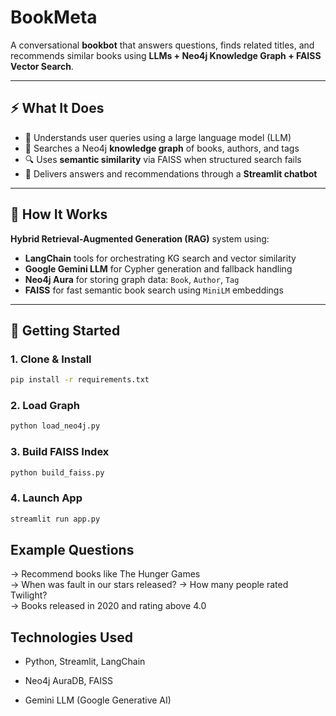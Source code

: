 # BookMeta
A conversational **bookbot** that answers questions, finds related titles, and recommends similar books using **LLMs + Neo4j Knowledge Graph + FAISS Vector Search**.

---

## ⚡ What It Does  
- 🧠 Understands user queries using a large language model (LLM)  
- 🔎 Searches a Neo4j **knowledge graph** of books, authors, and tags  
- 🔍 Uses **semantic similarity** via FAISS when structured search fails  
- 💬 Delivers answers and recommendations through a **Streamlit chatbot**

---

## 🧩 How It Works  
**Hybrid Retrieval-Augmented Generation (RAG)** system using:
- **LangChain** tools for orchestrating KG search and vector similarity
- **Google Gemini LLM** for Cypher generation and fallback handling
- **Neo4j Aura** for storing graph data: `Book`, `Author`, `Tag`
- **FAISS** for fast semantic book search using `MiniLM` embeddings

---

## 🚀 Getting Started

### 1. Clone & Install  
```bash
pip install -r requirements.txt
```
### 2. Load Graph
```bash
python load_neo4j.py
```
### 3. Build FAISS Index
```bash
python build_faiss.py
```
### 4. Launch App
```bash
streamlit run app.py
```
## Example Questions

→ Recommend books like The Hunger Games  
→ When was fault in our stars released? 
→ How many people rated Twilight?  
→ Books released in 2020 and rating above 4.0

## Technologies Used
- Python, Streamlit, LangChain

- Neo4j AuraDB, FAISS

- Gemini LLM (Google Generative AI)


